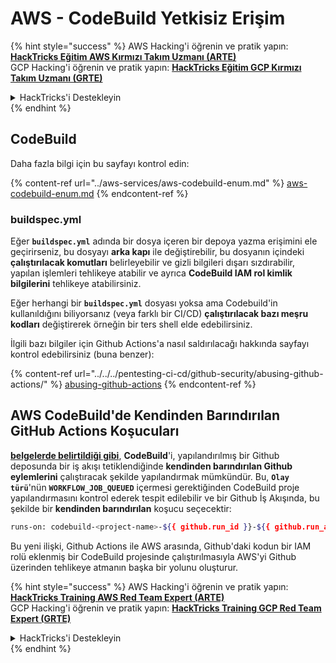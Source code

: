 # AWS - CodeBuild Yetkisiz Erişim

{% hint style="success" %}
AWS Hacking'i öğrenin ve pratik yapın:<img src="../../../.gitbook/assets/image (1) (1) (1) (1).png" alt="" data-size="line">[**HackTricks Eğitim AWS Kırmızı Takım Uzmanı (ARTE)**](https://training.hacktricks.xyz/courses/arte)<img src="../../../.gitbook/assets/image (1) (1) (1) (1).png" alt="" data-size="line">\
GCP Hacking'i öğrenin ve pratik yapın: <img src="../../../.gitbook/assets/image (2) (1).png" alt="" data-size="line">[**HackTricks Eğitim GCP Kırmızı Takım Uzmanı (GRTE)**<img src="../../../.gitbook/assets/image (2) (1).png" alt="" data-size="line">](https://training.hacktricks.xyz/courses/grte)

<details>

<summary>HackTricks'i Destekleyin</summary>

* [**abonelik planlarını**](https://github.com/sponsors/carlospolop) kontrol edin!
* **💬 [**Discord grubuna**](https://discord.gg/hRep4RUj7f) veya [**telegram grubuna**](https://t.me/peass) katılın ya da **Twitter**'da **bizi takip edin** 🐦 [**@hacktricks\_live**](https://twitter.com/hacktricks_live)**.**
* **Hacking ipuçlarını paylaşmak için** [**HackTricks**](https://github.com/carlospolop/hacktricks) ve [**HackTricks Cloud**](https://github.com/carlospolop/hacktricks-cloud) github reposuna PR gönderin.

</details>
{% endhint %}

## CodeBuild

Daha fazla bilgi için bu sayfayı kontrol edin:

{% content-ref url="../aws-services/aws-codebuild-enum.md" %}
[aws-codebuild-enum.md](../aws-services/aws-codebuild-enum.md)
{% endcontent-ref %}

### buildspec.yml

Eğer **`buildspec.yml`** adında bir dosya içeren bir depoya yazma erişimini ele geçirirseniz, bu dosyayı **arka kapı** ile değiştirebilir, bu dosyanın içindeki **çalıştırılacak komutları** belirleyebilir ve gizli bilgileri dışarı sızdırabilir, yapılan işlemleri tehlikeye atabilir ve ayrıca **CodeBuild IAM rol kimlik bilgilerini** tehlikeye atabilirsiniz.

Eğer herhangi bir **`buildspec.yml`** dosyası yoksa ama Codebuild'in kullanıldığını biliyorsanız (veya farklı bir CI/CD) **çalıştırılacak bazı meşru kodları** değiştirerek örneğin bir ters shell elde edebilirsiniz.

İlgili bazı bilgiler için Github Actions'a nasıl saldırılacağı hakkında sayfayı kontrol edebilirsiniz (buna benzer):

{% content-ref url="../../../pentesting-ci-cd/github-security/abusing-github-actions/" %}
[abusing-github-actions](../../../pentesting-ci-cd/github-security/abusing-github-actions/)
{% endcontent-ref %}

## AWS CodeBuild'de Kendinden Barındırılan GitHub Actions Koşucuları <a href="#action-runner" id="action-runner"></a>

[**belgelerde belirtildiği gibi**](https://docs.aws.amazon.com/codebuild/latest/userguide/action-runner.html), **CodeBuild**'i, yapılandırılmış bir Github deposunda bir iş akışı tetiklendiğinde **kendinden barındırılan Github eylemlerini** çalıştıracak şekilde yapılandırmak mümkündür. Bu, **`Olay türü`**'nün **`WORKFLOW_JOB_QUEUED`** içermesi gerektiğinden CodeBuild proje yapılandırmasını kontrol ederek tespit edilebilir ve bir Github İş Akışında, bu şekilde bir **kendinden barındırılan** koşucu seçecektir:
```bash
runs-on: codebuild-<project-name>-${{ github.run_id }}-${{ github.run_attempt }}
```
Bu yeni ilişki, Github Actions ile AWS arasında, Github'daki kodun bir IAM rolü eklenmiş bir CodeBuild projesinde çalıştırılmasıyla AWS'yi Github üzerinden tehlikeye atmanın başka bir yolunu oluşturur.

{% hint style="success" %}
AWS Hacking'i öğrenin ve pratik yapın:<img src="../../../.gitbook/assets/image (1) (1) (1) (1).png" alt="" data-size="line">[**HackTricks Training AWS Red Team Expert (ARTE)**](https://training.hacktricks.xyz/courses/arte)<img src="../../../.gitbook/assets/image (1) (1) (1) (1).png" alt="" data-size="line">\
GCP Hacking'i öğrenin ve pratik yapın: <img src="../../../.gitbook/assets/image (2) (1).png" alt="" data-size="line">[**HackTricks Training GCP Red Team Expert (GRTE)**<img src="../../../.gitbook/assets/image (2) (1).png" alt="" data-size="line">](https://training.hacktricks.xyz/courses/grte)

<details>

<summary>HackTricks'i Destekleyin</summary>

* [**abonelik planlarını**](https://github.com/sponsors/carlospolop) kontrol edin!
* **💬 [**Discord grubuna**](https://discord.gg/hRep4RUj7f) veya [**telegram grubuna**](https://t.me/peass) katılın ya da **Twitter**'da **bizi takip edin** 🐦 [**@hacktricks\_live**](https://twitter.com/hacktricks_live)**.**
* **Hacking ipuçlarını paylaşmak için** [**HackTricks**](https://github.com/carlospolop/hacktricks) ve [**HackTricks Cloud**](https://github.com/carlospolop/hacktricks-cloud) github reposuna PR gönderin.

</details>
{% endhint %}

